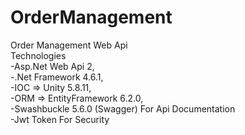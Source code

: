 # OrderManagement
Order Management Web Api <br/>
Technologies<br/>
		-Asp.Net Web Api 2,<br/>
    -.Net Framework 4.6.1,<br/>
    -IOC => Unity 5.8.11,<br/>
    -ORM => EntityFramework 6.2.0,<br/>
    -Swashbuckle 5.6.0 (Swagger) For Api Documentation<br/>
    -Jwt Token For Security<br/>
    
